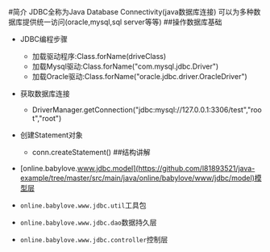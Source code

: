 #简介
JDBC全称为Java Database Connectivity(java数据库连接)
可以为多种数据库提供统一访问(oracle,mysql,sql server等等)
##操作数据库基础
* JDBC编程步骤
	* 加载驱动程序:Class.forName(driveClass)
	* 加载Mysql驱动:Class.forName("com.mysql.jdbc.Driver")
	* 加载Oracle驱动:Class.forName("oracle.jdbc.driver.OracleDriver")
* 获取数据库连接
	* DriverManager.getConnection("jdbc:mysql://127.0.0.1:3306/test","root","root")
* 创建Statement对象
	* conn.createStatement()
##结构讲解

* [online.babylove.www.jdbc.model](https://github.com/l81893521/java-example/tree/master/src/main/java/online/babylove/www/jdbc/model)模型层
* `online.babylove.www.jdbc.util`工具包
* `online.babylove.www.jdbc.dao`数据持久层
* `online.babylove.www.jdbc.controller`控制层